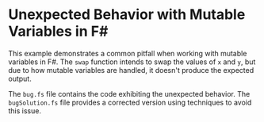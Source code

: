 # Unexpected Behavior with Mutable Variables in F#

This example demonstrates a common pitfall when working with mutable variables in F#.  The `swap` function intends to swap the values of `x` and `y`, but due to how mutable variables are handled, it doesn't produce the expected output.

The `bug.fs` file contains the code exhibiting the unexpected behavior. The `bugSolution.fs` file provides a corrected version using techniques to avoid this issue. 